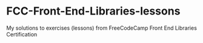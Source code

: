 # FCC-Front-End-Libraries-lessons
My solutions to exercises (lessons) from FreeCodeCamp Front End Libraries Certification
